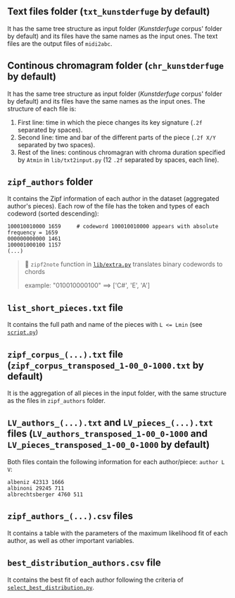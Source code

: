 ## Text files folder (`txt_kunstderfuge` by default)

It has the same tree structure as input folder (_Kunstderfuge_ corpus' folder by default) and its files have the same names as the input ones. 
The text files are the output files of `midi2abc`. 

## Continous chromagram folder (`chr_kunstderfuge` by default)

It has the same tree structure as input folder (_Kunstderfuge_ corpus' folder by default) and its files have the same names as the input ones. 
The structure of each file is:
1. First line: time in which the piece changes its key signature (`.2f` separated by spaces).
1. Second line: time and bar of the different parts of the piece (`.2f X/Y` separated by two spaces).
1. Rest of the lines: continous chromagran with chroma duration specified by `Atmin` in `lib/txt2input.py` (12 `.2f` separated by spaces, each line).

## `zipf_authors` folder

It contains the Zipf information of each author in the dataset (aggregated author's pieces). 
Each row of the file has the token and types of each codeword (sorted descending):
```
100010010000 1659     # codeword 100010010000 appears with absolute frequency = 1659
000000000000 1461
100001000100 1157
(...)
```

> :bookmark: `zipf2note` function in [`lib/extra.py`](lib/extra.py) translates binary codewords to chords
>
> example: "010010000100" ==> ['C#', 'E', 'A'] 

## `list_short_pieces.txt` file

It contains the full path and name of the pieces with `L <= Lmin` (see [`script.py`](script.py))

## `zipf_corpus_(...).txt` file (`zipf_corpus_transposed_1-00_0-1000.txt` by default)

It is the aggregation of all pieces in the input folder, with the same structure as the files in `zipf_authors` folder. 

## `LV_authors_(...).txt` and `LV_pieces_(...).txt` files (`LV_authors_transposed_1-00_0-1000` and `LV_pieces_transposed_1-00_0-1000` by default)

Both files contain the following information for each author/piece: `author L V`:
```
albeniz 42313 1666
albinoni 29245 711
albrechtsberger 4760 511
```

## `zipf_authors_(...).csv` files 

It contains a table with the parameters of the maximum likelihood fit of each author, as well as other important variables. 

## `best_distribution_authors.csv` file

It contains the best fit of each author following the criteria of [`select_best_distribution.py`](lib/select_best_distribution.py). 